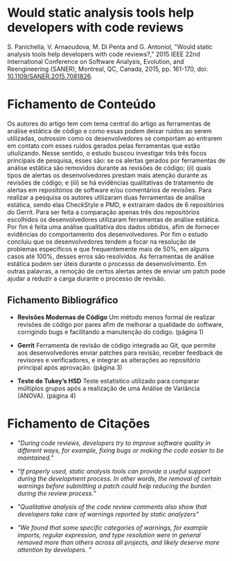 # Would static analysis tools help developers with code reviews

S. Panichella, V. Arnaoudova, M. Di Penta and G. Antoniol, "Would static analysis tools help developers with code reviews?," 2015 IEEE 22nd International Conference on Software Analysis, Evolution, and Reengineering (SANER), Montreal, QC, Canada, 2015, pp. 161-170, doi: [10.1109/SANER.2015.7081826](https://doi.org/10.1109/SANER.2015.7081826).

# Fichamento de Conteúdo

Os autores do artigo tem com tema central do artigo as ferramentas de análise estática de código e como essas podem deixar ruidos ao serem utilizadas, outrossim como os desenvolvedores se comportam ao entrarem em contato com esses ruidos gerados pelas ferramentas que estão utiulizando. Nesse sentido, o estudo buscou investigar três três focos principais de pesquisa, esses são: se os alertas gerados por ferramentas de análise estática são removidos durante as revisões de código; (ii) quais tipos de alertas os desenvolvedores prestam mais atenção durante as revisões de código; e (iii) se há evidências qualitativas de tratamento de alertas em repositórios de software e/ou comentários de revisões.
Para realizar a pesquisa os autores utilizaram duas ferramentas de análise estática, sendo elas CheckStyle e PMD, e extrairam dados de 6 repositórios do Gerrit. Para ser feita a comparação apenas três dos repositórios escolhidos os desenvolvedores utilizaram ferramentas de análise estática. Por fim é feita uma análise qualitativa dos dados obtidos, afim de fornecer evidências do comportamento dos desenvolvedores.
Por fim o estudo concluiu que os desenvolvedores tendem a focar na resolução de problemas especificos e que frequentemente mais de 50%, em alguns casos até 100%, desses erros são resolvidos. As ferramentas de análise estática podem ser úteis durante o processo de desenvolvimento. Em outras palavras, a remoção de certos alertas antes de enviar um patch pode ajudar a reduzir a carga durante o processo de revisão.


## Fichamento Bibliográfico

   - **Revisões Modernas de Código** Um método menos formal de realizar revisões de código por pares afim de melhorar a qualidade do software, corrigindo bugs e facilitando a manutenção do código. (página 1)

   - **Gerrit** Ferramenta de revisão de código integrada ao Git, que permite aos desenvolvedores enviar patches para revisão, receber feedback de revisores e verificadores, e integrar as alterações ao repositório principal após aprovação. (página 3)

   - **Teste de Tukey’s HSD** Teste estatístico utilizado para comparar múltiplos grupos após a realização de uma Análise de Variância (ANOVA). (página 4)



# Fichamento de Citações

- _"During code reviews, developers try to improve software quality in different ways, for example, fixing bugs or making the code easier to be maintained."_

- _"If properly used, static analysis tools can provide a useful support during the development process. In other words, the removal of certain warnings before submitting a patch could help reducing the burden during the review process."_

- _"Qualitative analysis of the code review comments also show that developers take care of warnings reported by static analyzers"_

- _"We found that some specific categories of warnings, for example imports, regular expression, and type resolution were in general removed more than others across all projects, and likely deserve more attention by developers. "_